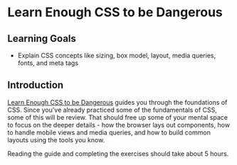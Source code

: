 # Learn Enough CSS to be Dangerous

## Learning Goals

- Explain CSS concepts like sizing, box model, layout, media queries, fonts, and meta tags

## Introduction

[Learn Enough CSS to be Dangerous](https://www.learnenough.com/css-and-layout-tutorial/introduction) guides you through the foundations of CSS. Since you've already practiced some of the fundamentals of CSS, some of this will be review. That should free up some of your mental space to focus on the deeper details - how the browser lays out components, how to handle mobile views and media queries, and how to build common layouts using the tools you know.

Reading the guide and completing the exercises should take about 5 hours.
